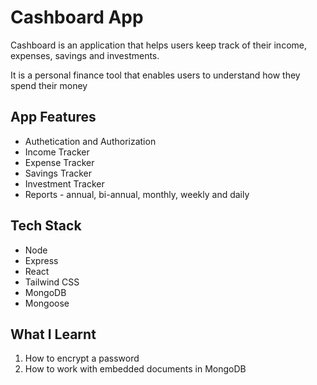 # Cashboard App
Cashboard is an application that helps users keep track of their income, expenses, savings and investments.

It is a personal finance tool that enables users to understand how they spend their money

## App Features
- Authetication and Authorization
- Income Tracker
- Expense Tracker
- Savings Tracker
- Investment Tracker
- Reports - annual, bi-annual, monthly, weekly and daily

## Tech Stack
- Node
- Express
- React
- Tailwind CSS
- MongoDB
- Mongoose

## What I Learnt
1. How to encrypt a password
2. How to work with embedded documents in MongoDB